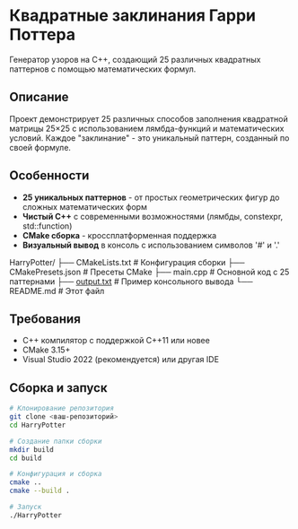 ﻿# Квадратные заклинания Гарри Поттера

Генератор узоров на C++, создающий 25 различных квадратных паттернов с помощью математических формул.

## Описание

Проект демонстрирует 25 различных способов заполнения квадратной матрицы 25×25 с использованием лямбда-функций и математических условий. Каждое "заклинание" - это уникальный паттерн, созданный по своей формуле.

## Особенности

- **25 уникальных паттернов** - от простых геометрических фигур до сложных математических форм
- **Чистый C++** с современными возможностями (лямбды, constexpr, std::function)
- **CMake сборка** - кроссплатформенная поддержка
- **Визуальный вывод** в консоль с использованием символов '#' и '.'

HarryPotter/
├── CMakeLists.txt     # Конфигурация сборки
├── CMakePresets.json  # Пресеты CMake
├── main.cpp           # Основной код с 25 паттернами
├── [output.txt](output.txt)         # Пример консольного вывода 
└── README.md          # Этот файл

## Требования

- C++ компилятор с поддержкой C++11 или новее
- CMake 3.15+
- Visual Studio 2022 (рекомендуется) или другая IDE

## Сборка и запуск

```bash
# Клонирование репозитория
git clone <ваш-репозиторий>
cd HarryPotter

# Создание папки сборки
mkdir build
cd build

# Конфигурация и сборка
cmake ..
cmake --build .

# Запуск
./HarryPotter